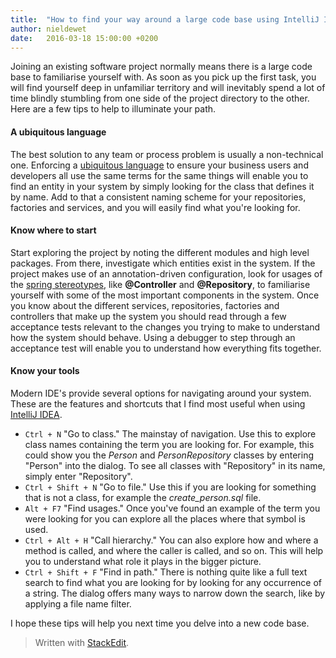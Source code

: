 ```yaml
---
title:  "How to find your way around a large code base using IntelliJ IDEA"
author: nieldewet
date:   2016-03-18 15:00:00 +0200
---
```


Joining an existing software project normally means there is a large code base
to familiarise yourself with. As soon as you pick up the first task, you will
find yourself deep in unfamiliar territory and will inevitably spend a lot of
time blindly stumbling from one side of the project directory to the other.
Here are a few tips to help to illuminate your path.  <!--more-->

#### A ubiquitous language

The best solution to any team or process problem is usually a non-technical
one. Enforcing a [ubiquitous
language](https://en.wikipedia.org/wiki/Domain-driven_design#Building_blocks)
to ensure your business users and developers all use the same terms for the
same things will enable you to find an entity in your system by simply looking
for the class that defines it by name. Add to that a consistent naming scheme
for your repositories, factories and services, and you will easily find what
you're looking for.

#### Know where to start

Start exploring the project by noting the different modules and high level
packages. From there, investigate which entities exist in the system. If the
project makes use of an annotation-driven configuration, look for usages of the
[spring
stereotypes](https://docs.spring.io/spring/docs/current/javadoc-api/org/springframework/stereotype/package-summary.html),
like __@Controller__ and __@Repository__, to familiarise yourself with some of
the most important components in the system. Once you know about the different
services, repositories, factories and controllers that make up the system you
should read through a few acceptance tests relevant to the changes you trying
to make to understand how the system should behave. Using a debugger to step
through an acceptance test will enable you to understand how everything fits
together.

#### Know your tools

Modern IDE's provide several options for navigating around your system. These
are the features and shortcuts that I find most useful when using [IntelliJ
IDEA](https://www.jetbrains.com/idea/). 

- `Ctrl + N` "Go to class." The mainstay of navigation. Use this to explore
  class names containing the term you are looking for. For example, this could
  show you the _Person_ and _PersonRepository_ classes by entering "Person"
  into the dialog. To see all classes with "Repository" in its name, simply
  enter "Repository".
- `Ctrl + Shift + N` "Go to file." Use this if you are looking for something
  that is not a class, for example the _create_person.sql_ file.
- `Alt + F7` "Find usages." Once you've found an example of the term you were
  looking for you can explore all the places where that symbol is used.
- `Ctrl + Alt + H` "Call hierarchy." You can also explore how and where a
  method is called, and where the caller is called, and so on. This will help
  you to understand what role it plays in the bigger picture.
- `Ctrl + Shift + F` "Find in path." There is nothing quite like a full text
  search to find what you are looking for by looking for any occurrence of a
  string. The dialog offers many ways to narrow down the search, like by
  applying a file name filter.

I hope these tips will help you next time you delve into a new code base.

> Written with [StackEdit](https://stackedit.io/).
